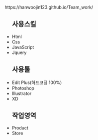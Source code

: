 <p>
  https://hanwoojin123.github.io/Team_work/
</p>
<ul>
  <h2>사용스킬</h2>
  <li>Html</li>
  <li>Css</li>
  <li>JavaScript</li>
  <li>Jquery</li>
</ul>
<ul>
  <h2>사용툴</h2>
  <li>Edit Plus(하드코딩 100%)</li>
  <li>Photoshop</li>
  <li>Illustrator</li>
  <li>XD</li>
</ul>
<ul>
  <h2>작업영역</h2>
  <li>Product</li></li>
  <li>Store</li>
</ul>
